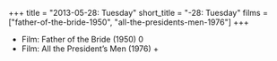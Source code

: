+++
title = "2013-05-28: Tuesday"
short_title = "-28: Tuesday"
films = ["father-of-the-bride-1950", "all-the-presidents-men-1976"]
+++


* Film: Father of the Bride (1950) 0
* Film: All the President’s Men (1976) +
